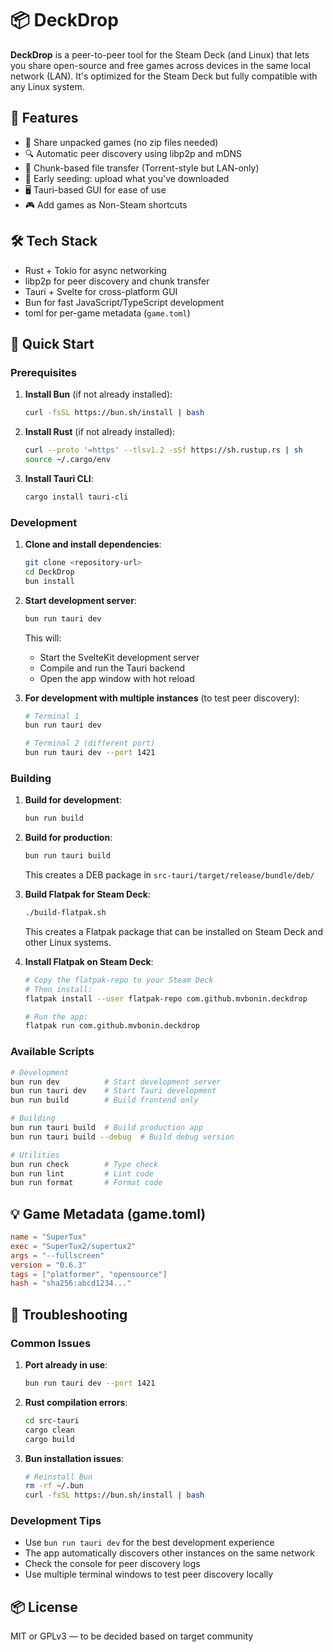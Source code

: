 # 📦 DeckDrop

**DeckDrop** is a peer-to-peer tool for the Steam Deck (and Linux) that lets you share open-source and free games across devices in the same local network (LAN). It's optimized for the Steam Deck but fully compatible with any Linux system.

## 🚀 Features

- 📁 Share unpacked games (no zip files needed)
- 🔍 Automatic peer discovery using libp2p and mDNS
- 🧩 Chunk-based file transfer (Torrent-style but LAN-only)
- 🧠 Early seeding: upload what you've downloaded
- 🖥 Tauri-based GUI for ease of use
- 🎮 Add games as Non-Steam shortcuts

## 🛠 Tech Stack

- Rust + Tokio for async networking
- libp2p for peer discovery and chunk transfer
- Tauri + Svelte for cross-platform GUI
- Bun for fast JavaScript/TypeScript development
- toml for per-game metadata (`game.toml`)

## 🚀 Quick Start

### Prerequisites

1. **Install Bun** (if not already installed):

   ```bash
   curl -fsSL https://bun.sh/install | bash
   ```

2. **Install Rust** (if not already installed):

   ```bash
   curl --proto '=https' --tlsv1.2 -sSf https://sh.rustup.rs | sh
   source ~/.cargo/env
   ```

3. **Install Tauri CLI**:
   ```bash
   cargo install tauri-cli
   ```

### Development

1. **Clone and install dependencies**:

   ```bash
   git clone <repository-url>
   cd DeckDrop
   bun install
   ```

2. **Start development server**:

   ```bash
   bun run tauri dev
   ```

   This will:

   - Start the SvelteKit development server
   - Compile and run the Tauri backend
   - Open the app window with hot reload

3. **For development with multiple instances** (to test peer discovery):

   ```bash
   # Terminal 1
   bun run tauri dev

   # Terminal 2 (different port)
   bun run tauri dev --port 1421
   ```

### Building

1. **Build for development**:

   ```bash
   bun run build
   ```

2. **Build for production**:

   ```bash
   bun run tauri build
   ```

   This creates a DEB package in `src-tauri/target/release/bundle/deb/`

3. **Build Flatpak for Steam Deck**:

   ```bash
   ./build-flatpak.sh
   ```

   This creates a Flatpak package that can be installed on Steam Deck and other Linux systems.

4. **Install Flatpak on Steam Deck**:

   ```bash
   # Copy the flatpak-repo to your Steam Deck
   # Then install:
   flatpak install --user flatpak-repo com.github.mvbonin.deckdrop
   
   # Run the app:
   flatpak run com.github.mvbonin.deckdrop
   ```

### Available Scripts

```bash
# Development
bun run dev          # Start development server
bun run tauri dev    # Start Tauri development
bun run build        # Build frontend only

# Building
bun run tauri build  # Build production app
bun run tauri build --debug  # Build debug version

# Utilities
bun run check        # Type check
bun run lint         # Lint code
bun run format       # Format code
```

## 💡 Game Metadata (game.toml)

```toml
name = "SuperTux"
exec = "SuperTux2/supertux2"
args = "--fullscreen"
version = "0.6.3"
tags = ["platformer", "opensource"]
hash = "sha256:abcd1234..."
```

## 🔧 Troubleshooting

### Common Issues

1. **Port already in use**:

   ```bash
   bun run tauri dev --port 1421
   ```

2. **Rust compilation errors**:

   ```bash
   cd src-tauri
   cargo clean
   cargo build
   ```

3. **Bun installation issues**:
   ```bash
   # Reinstall Bun
   rm -rf ~/.bun
   curl -fsSL https://bun.sh/install | bash
   ```

### Development Tips

- Use `bun run tauri dev` for the best development experience
- The app automatically discovers other instances on the same network
- Check the console for peer discovery logs
- Use multiple terminal windows to test peer discovery locally

## 📦 License

MIT or GPLv3 — to be decided based on target community
